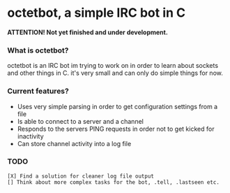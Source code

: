 # octetbot, a simple IRC bot in C
**ATTENTION! Not yet finished and under development.**

### What is octetbot?
octetbot is an IRC bot im trying to work on in order to learn about sockets and other things in C.
it's very small and can only do simple things for now.

### Current features?
* Uses very simple parsing in order to get configuration settings from a file
* Is able to connect to a server and a channel
* Responds to the servers PING requests in order not to get kicked for inactivity
* Can store channel activity into a log file

### TODO
```text
[X] Find a solution for cleaner log file output
[] Think about more complex tasks for the bot, .tell, .lastseen etc.
```

